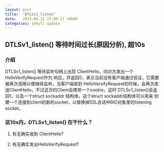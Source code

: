 ```yaml
---
layout: post
title:  "DTLSv1_listen"
date:   2022-09-12 23:00:11 +0800
categories: jekyll update
---
```


## DTLSv1_listen() 等待时间过长(原因分析), 超10s
### 介绍
DTLSv1_listen() 等待监听句柄上出现 ClientHello，向对方发出一个HelloVerifyRequest作为
响应，并返回0，表示当前没有客户端通过验证，它需要被再次调用以便继续监听。当客户端收到
HelloVersifyRequest的时候，会再次发送ClientHello，不过这次的Client会携带一个cookie，这时
DTLSv1_listen()会返回1，以及一个struct sockaddr 结构体。这个struct sockaddr结构体可以用来
创建一个连接到client的新的socket，以替换掉SSL会话中BIO对象里的listening socket。

### 这10s内，DTLSv1_listen() 在干什么？
1. 有无确实收到 ClientHello?

2. 有无确实发出HelloVerifyRequest?
